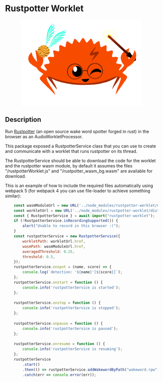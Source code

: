 # Rustpotter Worklet

<div align="center">
    <img src="https://raw.githubusercontent.com/GiviMAD/rustpotter/0f1094278c36953cd265dbfe33430a42b176fe0e/logo.png" width="400px"> 
</div>

## Description

Run [Rustpotter](https://github.com/GiviMAD/rustpotter) (an open source wake word spotter forged in rust) in the browser as an AudioWorkletProcessor.

This package exposed a RustpotterService class that you can use to create and communicate with a worklet that runs rustpotter on its thread.

The RustpotterService should be able to download the code for the worklet and the rustpotter wasm module, by default it assumes the files "/rustpotterWorklet.js" and "/rustpotter_wasm_bg.wasm" are available for download. 

This is an example of how to include the required files automatically using webpack 5 (for webpack 4 you can use file-loader to achieve something similar):


```js
    const wasmModuleUrl = new URL('../node_modules/rustpotter-worklet/dist/rustpotter_wasm_bg.wasm', import.meta.url);
    const workletUrl = new URL('../node_modules/rustpotter-worklet/dist/rustpotterWorklet.js', import.meta.url);
    const { RustpotterService } = await import("rustpotter-worklet");
    if (!RustpotterService.isRecordingSupported()) {
        alert("Unable to record in this browser :(");
    }
    const rustpotterService = new RustpotterService({
        workletPath: workletUrl.href,
        wasmPath: wasmModuleUrl.href,
        averagedThreshold: 0.25,
        threshold: 0.5,
    });
    rustpotterService.onspot = (name, score) => {
        console.log(`detection: '${name}'[${score}]`);
    };
    rustpotterService.onstart = function () {
        console.info('rustpotterService is started');
    };

    rustpotterService.onstop = function () {
        console.info('rustpotterService is stopped');
    };

    rustpotterService.onpause = function () {
        console.info('rustpotterService is paused');
    };

    rustpotterService.onresume = function () {
        console.info('rustpotterService is resuming');
    };
    rustpotterService
        .start()
        .then(() => rustpotterService.addWakewordByPath("wakeword.rpw")) // a wakeword file available for download
        .catch(err => console.error(err));
```

